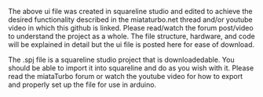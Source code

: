 The above ui file was created in squareline studio and edited to achieve the desired functionality described in the miataturbo.net thread and/or youtube video in which this github is linked. Please read/watch the forum post/video to understand the project as a whole. The file structure, hardware, and code will be explained in detail but the ui file is posted here for ease of download. 

The .spj file is a squareline studio project that is downloadedable. You should be able to import it into squareline and do as you wish with it. Please read the miataTurbo forum or watch the youtube video for how to export and properly set up the file for use in arduino. 
